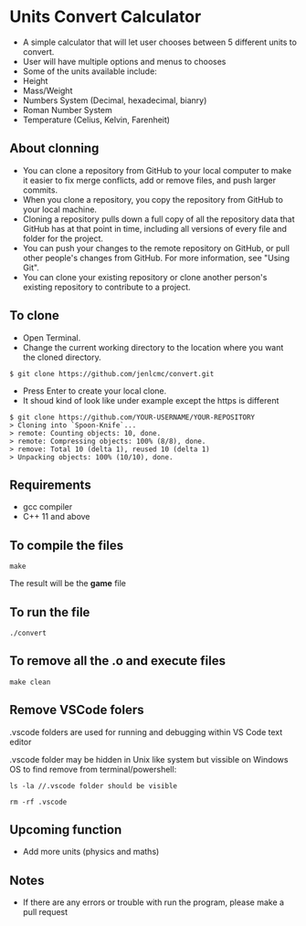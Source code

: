 # Units Convert Calculator
- A simple calculator that will let user chooses between 5 different units to convert.
- User will have multiple options and menus to chooses
- Some of the units available include:
 - Height
 - Mass/Weight
 - Numbers System (Decimal, hexadecimal, bianry)
 - Roman Number System
 - Temperature (Celius, Kelvin, Farenheit)

## About clonning

- You can clone a repository from GitHub to your local computer to make it easier to fix merge conflicts, add or remove files, and push larger commits. 
- When you clone a repository, you copy the repository from GitHub to your local machine.
- Cloning a repository pulls down a full copy of all the repository data that GitHub has at that point in time, including all versions of every file and folder for the project. 
- You can push your changes to the remote repository on GitHub, or pull other people's changes from GitHub. For more information, see "Using Git".
- You can clone your existing repository or clone another person's existing repository to contribute to a project.

## To clone 

- Open Terminal.
- Change the current working directory to the location where you want the cloned directory.

```
$ git clone https://github.com/jenlcmc/convert.git
```

- Press Enter to create your local clone.
- It shoud kind of look like under example except the https is different

```
$ git clone https://github.com/YOUR-USERNAME/YOUR-REPOSITORY
> Cloning into `Spoon-Knife`...
> remote: Counting objects: 10, done.
> remote: Compressing objects: 100% (8/8), done.
> remove: Total 10 (delta 1), reused 10 (delta 1)
> Unpacking objects: 100% (10/10), done.
```

## Requirements

- gcc compiler
- C++ 11 and above

## To compile the files
```
make
```

The result will be the **game** file 

## To run the file
```
./convert
```

## To remove all the .o and execute files
```
make clean
```

## Remove VSCode folers

.vscode folders are used for running and debugging within VS Code text editor

.vscode folder may be hidden in Unix like system but vissible on Windows OS to find remove from terminal/powershell:

```
ls -la //.vscode folder should be visible

rm -rf .vscode
```

## Upcoming function
- Add more units (physics and maths)

## Notes
- If there are any errors or trouble with run the program, please make a pull request
